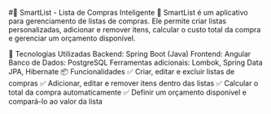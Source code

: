 #🛒 SmartList - Lista de Compras Inteligente
📌 SmartList é um aplicativo para gerenciamento de listas de compras. Ele permite criar listas personalizadas, adicionar e remover itens, calcular o custo total da compra e gerenciar um orçamento disponível.

🚀 Tecnologias Utilizadas
Backend: Spring Boot (Java)
Frontend: Angular
Banco de Dados: PostgreSQL
Ferramentas adicionais: Lombok, Spring Data JPA, Hibernate
📦 Funcionalidades
✅ Criar, editar e excluir listas de compras
✅ Adicionar, editar e remover itens dentro das listas
✅ Calcular o total da compra automaticamente
✅ Definir um orçamento disponível e compará-lo ao valor da lista
